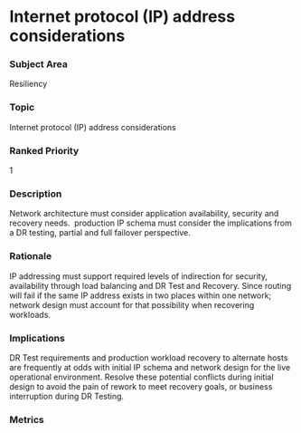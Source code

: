 

# Internet protocol (IP) address considerations

### Subject Area


Resiliency



### Topic


Internet protocol (IP) address considerations



### Ranked Priority


1



### Description


Network architecture must consider application availability, security and recovery needs.  production IP schema must consider the implications from a DR testing, partial and full failover perspective.  



### Rationale


IP addressing must support required levels of indirection for security, availability through load balancing and DR Test and Recovery. Since routing will fail if the same IP address exists in two places within one network; network design must account for that possibility when recovering workloads.



### Implications


DR Test requirements and production workload recovery to alternate hosts are frequently at odds with initial IP schema and network design for the live operational environment. Resolve these potential conflicts during initial design to avoid the pain of rework to meet recovery goals, or business interruption during DR Testing.



### Metrics




